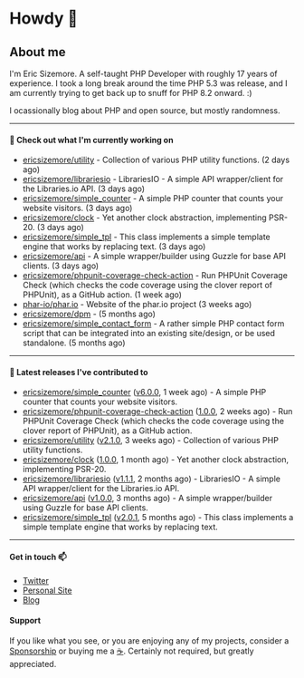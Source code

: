 # Howdy 👋

## About me

I'm Eric Sizemore. A self-taught PHP Developer with roughly 17 years of experience. I took a long break around the time PHP 5.3 was release, and I am currently trying to get back up to snuff for PHP 8.2 onward. :)

I ocassionally blog about PHP and open source, but mostly randomness.  

---

#### 👷 Check out what I'm currently working on

- [ericsizemore/utility](https://github.com/ericsizemore/utility) - Collection of various PHP utility functions. (2 days ago)
- [ericsizemore/librariesio](https://github.com/ericsizemore/librariesio) - LibrariesIO - A simple API wrapper/client for the Libraries.io API. (3 days ago)
- [ericsizemore/simple_counter](https://github.com/ericsizemore/simple_counter) - A simple PHP counter that counts your website visitors. (3 days ago)
- [ericsizemore/clock](https://github.com/ericsizemore/clock) - Yet another clock abstraction, implementing PSR-20. (3 days ago)
- [ericsizemore/simple_tpl](https://github.com/ericsizemore/simple_tpl) - This class implements a simple template engine that works by replacing text. (3 days ago)
- [ericsizemore/api](https://github.com/ericsizemore/api) - A simple wrapper/builder using Guzzle for base API clients. (3 days ago)
- [ericsizemore/phpunit-coverage-check-action](https://github.com/ericsizemore/phpunit-coverage-check-action) - Run PHPUnit Coverage Check (which checks the code coverage using the clover report of PHPUnit), as a GitHub action. (1 week ago)
- [phar-io/phar.io](https://github.com/phar-io/phar.io) - Website of the phar.io project (3 weeks ago)
- [ericsizemore/dpm](https://github.com/ericsizemore/dpm) -  (5 months ago)
- [ericsizemore/simple_contact_form](https://github.com/ericsizemore/simple_contact_form) - A rather simple PHP contact form script that can be integrated into an existing site/design, or be used standalone. (5 months ago)

---

#### 🔭 Latest releases I've contributed to

- [ericsizemore/simple_counter](https://github.com/ericsizemore/simple_counter) ([v6.0.0](https://github.com/ericsizemore/simple_counter/releases/tag/v6.0.0), 1 week ago) - A simple PHP counter that counts your website visitors.
- [ericsizemore/phpunit-coverage-check-action](https://github.com/ericsizemore/phpunit-coverage-check-action) ([1.0.0](https://github.com/ericsizemore/phpunit-coverage-check-action/releases/tag/1.0.0), 2 weeks ago) - Run PHPUnit Coverage Check (which checks the code coverage using the clover report of PHPUnit), as a GitHub action.
- [ericsizemore/utility](https://github.com/ericsizemore/utility) ([v2.1.0](https://github.com/ericsizemore/utility/releases/tag/v2.1.0), 3 weeks ago) - Collection of various PHP utility functions.
- [ericsizemore/clock](https://github.com/ericsizemore/clock) ([1.0.0](https://github.com/ericsizemore/clock/releases/tag/1.0.0), 1 month ago) - Yet another clock abstraction, implementing PSR-20.
- [ericsizemore/librariesio](https://github.com/ericsizemore/librariesio) ([v1.1.1](https://github.com/ericsizemore/librariesio/releases/tag/v1.1.1), 2 months ago) - LibrariesIO - A simple API wrapper/client for the Libraries.io API.
- [ericsizemore/api](https://github.com/ericsizemore/api) ([v1.0.0](https://github.com/ericsizemore/api/releases/tag/v1.0.0), 3 months ago) - A simple wrapper/builder using Guzzle for base API clients.
- [ericsizemore/simple_tpl](https://github.com/ericsizemore/simple_tpl) ([v2.0.1](https://github.com/ericsizemore/simple_tpl/releases/tag/v2.0.1), 5 months ago) - This class implements a simple template engine that works by replacing text.

---

#### Get in touch 📫

- [Twitter](https://twitter.com/ericsizemore)
- [Personal Site](https://ericsizemore.com)
- [Blog](https://secondversion.com)

#### Support

If you like what you see, or you are enjoying any of my projects, consider a [Sponsorship](https://github.com/sponsors/ericsizemore) or buying me a [:coffee:](https://ko-fi.com/ericsizemore). Certainly not required, but greatly appreciated.
